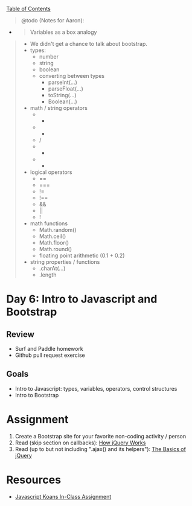 [Table of Contents](/README.md)

> @todo (Notes for Aaron):
- > Variables as a box analogy
> - We didn't get a chance to talk about bootstrap.
> - types:
> 	- number
> 	- string
> 	- boolean
> 	- converting between types
> 		- parseInt(...)
> 		- parseFloat(...)
> 		- toString(...)
> 		- Boolean(...)
> - math / string operators
> 	- +
> 	- -
> 	- /
> 	- *
> 	- +
> - logical operators
> 	- ==
> 	- ===
> 	- !=
> 	- !==
> 	- &&
> 	- ||
> 	- !
> - math functions
> 	- Math.random()
> 	- Math.ceil()
> 	- Math.floor()
> 	- Math.round()
> 	- floating point arithmetic (0.1 + 0.2)
> - string properties / functions
>	- .charAt(...)
> 	- .length

# Day 6: Intro to Javascript and Bootstrap

## Review
- Surf and Paddle homework
- Github pull request exercise

## Goals
- Intro to Javascript: types, variables, operators, control structures
- Intro to Bootstrap

# Assignment
1. Create a Bootstrap site for your favorite non-coding activity / person
2. Read (skip section on callbacks): [How jQuery Works](http://learn.jquery.com/about-jquery/how-jquery-works/)
3. Read (up to but not including ".ajax() and its helpers"): [The Basics of jQuery](http://andreehansson.se/the-basics-of-jquery/)

# Resources
* [Javascript Koans In-Class Assignment](https://github.com/mrdavidlaing/javascript-koans)
